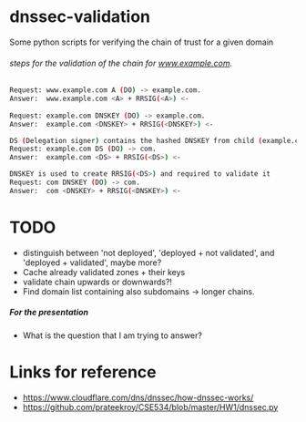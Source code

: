 # dnssec-validation
Some python scripts for verifying the chain of trust for a given domain


###### steps for the validation of the chain for www.example.com.
```sh
Request: www.example.com A (DO) -> example.com.
Answer:  www.example.com <A> + RRSIG(<A>) <- 
   
Request: example.com DNSKEY (DO) -> example.com.
Answer:  example.com <DNSKEY> + RRSIG(<DNSKEY>) <-

DS (Delegation signer) contains the hashed DNSKEY from child (example.com)
Request: example.com DS (DO) -> com.
Answer:  example.com <DS> + RRSIG(<DS>) <-

DNSKEY is used to create RRSIG(<DS>) and required to validate it
Request: com DNSKEY (DO) -> com.
Answer:  com <DNSKEY> + RRSIG(<DNSKEY>) <-
```


# TODO

- distinguish between 'not deployed', 'deployed + not validated', and 'deployed + validated', maybe more?
- Cache already validated zones + their keys 
- validate chain upwards or downwards?!
- Find domain list containing also subdomains -> longer chains.

##### For the presentation

- What is the question that I am trying to answer?


# Links for reference
- https://www.cloudflare.com/dns/dnssec/how-dnssec-works/
- https://github.com/prateekroy/CSE534/blob/master/HW1/dnssec.py
